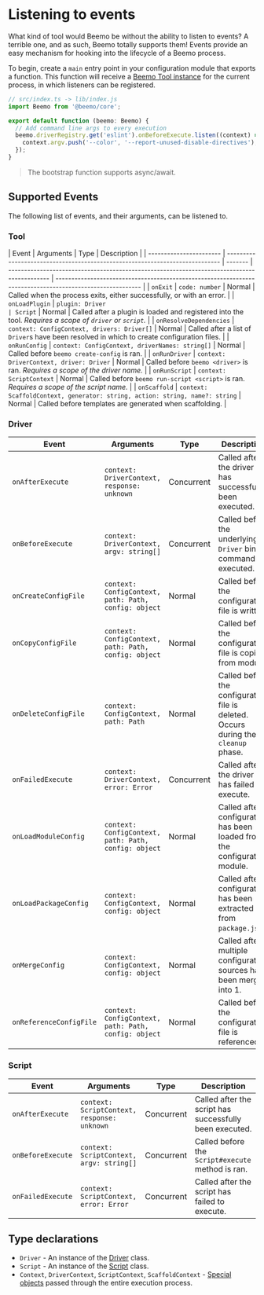 # Listening to events

What kind of tool would Beemo be without the ability to listen to events? A terrible one, and as
such, Beemo totally supports them! Events provide an easy mechanism for hooking into the lifecycle
of a Beemo process.

To begin, create a `main` entry point in your configuration module that exports a function. This
function will receive a [Beemo Tool instance](./tool.md) for the current process, in which listeners
can be registered.

```ts
// src/index.ts -> lib/index.js
import Beemo from '@beemo/core';

export default function (beemo: Beemo) {
  // Add command line args to every execution
  beemo.driverRegistry.get('eslint').onBeforeExecute.listen((context) => {
    context.argv.push('--color', '--report-unused-disable-directives');
  });
}
```

> The bootstrap function supports async/await.

## Supported Events

The following list of events, and their arguments, can be listened to.

### Tool

| Event                   | Arguments                                                                    | Type    | Description                                                                                 |
| ----------------------- | ---------------------------------------------------------------------------- | ------- | ------------------------------------------------------------------------------------------- | --------------------------------------------------------------------------------------------------------- |
| `onExit`                | `code: number`                                                               | Normal  | Called when the process exits, either successfully, or with an error.                       |
| `onLoadPlugin`          | `plugin: Driver                                                              | Script` | Normal                                                                                      | Called after a plugin is loaded and registered into the tool. _Requires a scope of `driver` or `script`._ |
| `onResolveDependencies` | `context: ConfigContext, drivers: Driver[]`                                  | Normal  | Called after a list of `Driver`s have been resolved in which to create configuration files. |
| `onRunConfig`           | `context: ConfigContext, driverNames: string[]`                              | Normal  | Called before `beemo create-config` is ran.                                                 |
| `onRunDriver`           | `context: DriverContext, driver: Driver`                                     | Normal  | Called before `beemo <driver>` is ran. _Requires a scope of the driver name._               |
| `onRunScript`           | `context: ScriptContext`                                                     | Normal  | Called before `beemo run-script <script>` is ran. _Requires a scope of the script name._    |
| `onScaffold`            | `context: ScaffoldContext, generator: string, action: string, name?: string` | Normal  | Called before templates are generated when scaffolding.                                     |

### Driver

| Event                   | Arguments                                            | Type       | Description                                                                         |
| ----------------------- | ---------------------------------------------------- | ---------- | ----------------------------------------------------------------------------------- |
| `onAfterExecute`        | `context: DriverContext, response: unknown`          | Concurrent | Called after the driver has successfully been executed.                             |
| `onBeforeExecute`       | `context: DriverContext, argv: string[]`             | Concurrent | Called before the underlying `Driver` binary command is executed.                   |
| `onCreateConfigFile`    | `context: ConfigContext, path: Path, config: object` | Normal     | Called before the configuration file is written.                                    |
| `onCopyConfigFile`      | `context: ConfigContext, path: Path, config: object` | Normal     | Called before the configuration file is copied from module.                         |
| `onDeleteConfigFile`    | `context: ConfigContext, path: Path`                 | Normal     | Called before the configuration file is deleted. Occurs during the `cleanup` phase. |
| `onFailedExecute`       | `context: DriverContext, error: Error`               | Concurrent | Called after the driver has failed to execute.                                      |
| `onLoadModuleConfig`    | `context: ConfigContext, path: Path, config: object` | Normal     | Called after configuration has been loaded from the configuration module.           |
| `onLoadPackageConfig`   | `context: ConfigContext, config: object`             | Normal     | Called after configuration has been extracted from `package.json`.                  |
| `onMergeConfig`         | `context: ConfigContext, config: object`             | Normal     | Called after multiple configuration sources have been merged into 1.                |
| `onReferenceConfigFile` | `context: ConfigContext, path: Path, config: object` | Normal     | Called before the configuration file is referenced.                                 |

### Script

| Event             | Arguments                                   | Type       | Description                                             |
| ----------------- | ------------------------------------------- | ---------- | ------------------------------------------------------- |
| `onAfterExecute`  | `context: ScriptContext, response: unknown` | Concurrent | Called after the script has successfully been executed. |
| `onBeforeExecute` | `context: ScriptContext, argv: string[]`    | Concurrent | Called before the `Script#execute` method is ran.       |
| `onFailedExecute` | `context: ScriptContext, error: Error`      | Concurrent | Called after the script has failed to execute.          |

## Type declarations

- `Driver` - An instance of the
  [Driver](https://github.com/beemojs/beemo/blob/master/packages/core/src/Driver.ts) class.
- `Script` - An instance of the
  [Script](https://github.com/beemojs/beemo/blob/master/packages/core/src/Script.ts) class.
- `Context`, `DriverContext`, `ScriptContext`, `ScaffoldContext` -
  [Special objects](https://github.com/beemojs/beemo/tree/master/packages/core/src/contexts) passed
  through the entire execution process.
